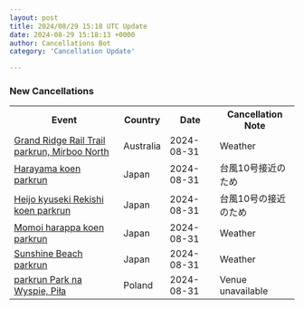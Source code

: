 ```yaml
---
layout: post
title: 2024/08/29 15:18 UTC Update
date: 2024-08-29 15:18:13 +0000
author: Cancellations Bot
category: 'Cancellation Update'

---
```


<h3>New Cancellations</h3>
<div class='hscrollable'>
<table style='width: 100%'>
    <tr>
        <th>Event</th>
        <th>Country</th>
        <th>Date</th>
        <th>Cancellation Note</th>
    </tr>
    <tr>
        <td><a href="https://www.parkrun.com.au/grandridgerailtrail">Grand Ridge Rail Trail parkrun, Mirboo North</a></td>
        <td>Australia</td>
        <td>2024-08-31</td>
        <td>Weather</td>
    </tr>
    <tr>
        <td><a href="https://www.parkrun.jp/harayamakoen">Harayama koen parkrun</a></td>
        <td>Japan</td>
        <td>2024-08-31</td>
        <td>台風10号接近のため</td>
    </tr>
    <tr>
        <td><a href="https://www.parkrun.jp/heijokyusekirekishikoen">Heijo kyuseki Rekishi koen parkrun</a></td>
        <td>Japan</td>
        <td>2024-08-31</td>
        <td>台風10号の接近のため</td>
    </tr>
    <tr>
        <td><a href="https://www.parkrun.jp/momoiharappakoen">Momoi harappa koen parkrun</a></td>
        <td>Japan</td>
        <td>2024-08-31</td>
        <td>Weather</td>
    </tr>
    <tr>
        <td><a href="https://www.parkrun.jp/sunshinebeach">Sunshine Beach parkrun</a></td>
        <td>Japan</td>
        <td>2024-08-31</td>
        <td>Weather</td>
    </tr>
    <tr>
        <td><a href="https://www.parkrun.pl/parknawyspie">parkrun Park na Wyspie, Piła</a></td>
        <td>Poland</td>
        <td>2024-08-31</td>
        <td>Venue unavailable</td>
    </tr>
</table>
</div>
